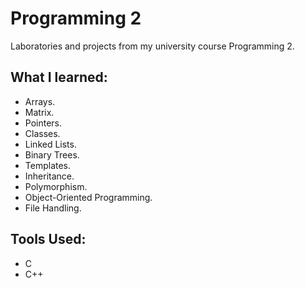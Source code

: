 # Programming 2
Laboratories and projects from my university course Programming 2.

## What I learned:
- Arrays.
- Matrix.
- Pointers.
- Classes.
- Linked Lists.
- Binary Trees.
- Templates.
- Inheritance.
- Polymorphism.
- Object-Oriented Programming.
- File Handling.

## Tools Used:
- C
- C++
